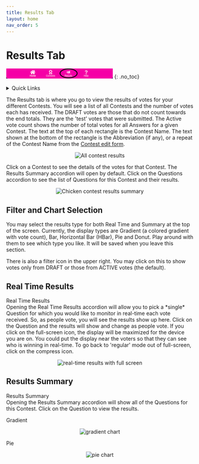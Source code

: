 ```yaml
---
title: Results Tab
layout: home
nav_order: 5
---
```


# Results Tab

![Results](../assets/images/tabbar_results.png)
{: .no_toc}
<div class="sticky-gotop">
<span class="inline-icon"><i class="fa-solid fa-arrow-up"></i></span>
</div>
<div class="sticky-right">
<details markdown="block">
  <summary>
    Quick Links
  </summary>
  {: .text-delta }
- Quick Links
{: toc}
</details>
</div>

The Results tab is where you go to view the results of votes for your different Contests.  You will see a list of all Contests and the number of votes each has received.  The DRAFT votes are those that do not count towards the end totals.  They are the 'test' votes that were submitted.  The Active vote count shows the number of total votes for all Answers for a given Contest.  The text at the top of each rectangle is the Contest Name.  The text shown at the bottom of the rectangle is the <span class="form-label">Abbreviation</span> (if any), or a repeat of the Contest <span class="form-label">Name</span> from the [Contest edit form](./contests/contest_overview#contest-edit).  

   <p align="center" class="screen-shot">
   <img class="image-border" alt="All contest results" src="../../assets/images/results_all.png">
   </p>

Click on a Contest to see the details of the votes for that Contest. The Results Summary accordion will open by default.  Click on the Questions accordion to see the list of Questions for this Contest and their results.

   <p align="center" class="screen-shot">
   <img class="image-border" alt="Chicken contest results summary" src="../../assets/images/results_summary.png">
   </p>

## Filter and Chart Selection
You may select the results type for both Real Time and Summary at the top of the screen. Currently, the display types are Gradient (a colored gradient with vote count), Bar, Horizontal Bar (HBar), Pie and Donut.  Play around with them to see which type you like.  It will be saved when you leave this section.

There is also a filter <span class="inline-icon"><i class="fa-solid fa-filter"></i></span> icon in the upper right.  You may click on this to show votes only from DRAFT or those from ACTIVE votes (the default).

## Real Time Results
<div class="accordion-bar">Real Time Results</div>
Opening the Real Time Results accordion will allow you to pick a *single* Question for which you would like to monitor in real-time each vote received.  So, as people vote, you will see the results show up here.  Click on the Question and the results will show and change as people vote.  If you click on the full-screen <span class="inline-icon-black"><i class="fa-solid fa-expand"></i></span> icon, the display will be maximized for the device you are on.  You could put the display near the voters so that they can see who is winning in real-time.  To go back to 'regular' mode out of full-screen, click on the compress <span class="inline-icon-black"><i class="fa-solid fa-compress"></i></span> icon.

   <p align="center" class="screen-shot">
   <img class="image-border" alt="real-time results with full screen" src="../../assets/images/real_time.png">
   </p>

## Results Summary
<div class="accordion-bar">Results Summary</div>
Opening the Results Summary accordion will show all of the Questions for this Contest.  Click on the Question to view the results.  

Gradient

   <p align="center" class="screen-shot">
   <img class="image-border" alt="gradient chart" src="../../assets/images/text_gradient.png">
   </p>

Pie

   <p align="center" class="screen-shot">
   <img class="image-border" alt="pie chart" src="../../assets/images/pie_chart.png">
   </p>
